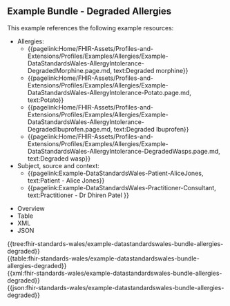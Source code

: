 <div class="warning"><span class="ClinicalWarn"></span></div>

## Example Bundle - Degraded Allergies

This example references the following example resources:
* Allergies:
  * {{pagelink:Home/FHIR-Assets/Profiles-and-Extensions/Profiles/Examples/Allergies/Example-DataStandardsWales-AllergyIntolerance-DegradedMorphine.page.md, text:Degraded morphine}}
   * {{pagelink:Home/FHIR-Assets/Profiles-and-Extensions/Profiles/Examples/Allergies/Example-DataStandardsWales-AllergyIntolerance-Potato.page.md, text:Potato}}
  * {{pagelink:Home/FHIR-Assets/Profiles-and-Extensions/Profiles/Examples/Allergies/Example-DataStandardsWales-AllergyIntolerance-DegradedIbuprofen.page.md, text:Degraded Ibuprofen}}
  * {{pagelink:Home/FHIR-Assets/Profiles-and-Extensions/Profiles/Examples/Allergies/Example-DataStandardsWales-AllergyIntolerance-DegradedWasps.page.md, text:Degraded wasp}}
* Subject, source and context:
  * {{pagelink:Example-DataStandardsWales-Patient-AliceJones, text:Patient - Alice Jones}}
  * {{pagelink:Example-DataStandardsWales-Practitioner-Consultant, text:Practitioner - Dr Dhiren Patel }}


<div class="tab-wrap">
  <ul class="tab-head">
    <li class="tablink" onclick="openCity(this,'tabtree')" data-target="tabtree">
      Overview
    </li>
    <li class="tablink" onclick="openCity(this,'tabtable')" data-target="tabtable">
      Table
    </li>
    <li class="tablink tab-active" onclick="openCity(this,'tabxml')" data-target="tabxml">
      XML
    </li>    
    <li class="tablink" onclick="openCity(this,'tabjson')" data-target="tabjson">
      JSON
    </li>    
  </ul>
  <div class="tab-main">
    <div id="tabtree" class="tabcontent">
      {{tree:fhir-standards-wales/example-datastandardswales-bundle-allergies-degraded}}
    </div>
    <div id="tabtable" class="tabcontent">
      {{table:fhir-standards-wales/example-datastandardswales-bundle-allergies-degraded}}
    </div>       
    <div id="tabxml" class="tabcontent active">      
      {{xml:fhir-standards-wales/example-datastandardswales-bundle-allergies-degraded}}
    </div>
    <div id="tabjson" class="tabcontent">
      {{json:fhir-standards-wales/example-datastandardswales-bundle-allergies-degraded}}
    </div>       
  </div>
</div>